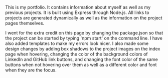 This is my portfolio. It contains information about myself as well as my previous projects. It is built using Express through Node.js. All links to projects are generated dynamically as well as the information on the project pages themselves.

I went for the extra credit on this page by changing the package.json so that the project can be started by typing 'npm start' on the command line. I have also added templates to make my errors look nicer. I also made some design changes by adding box shadows to the project images on the index page when hovering, changing the color of the background colors of LinkedIn and GitHub link buttons, and changing the font color of the same buttons when not hovering over them as well as a different color and font when they are the focus.